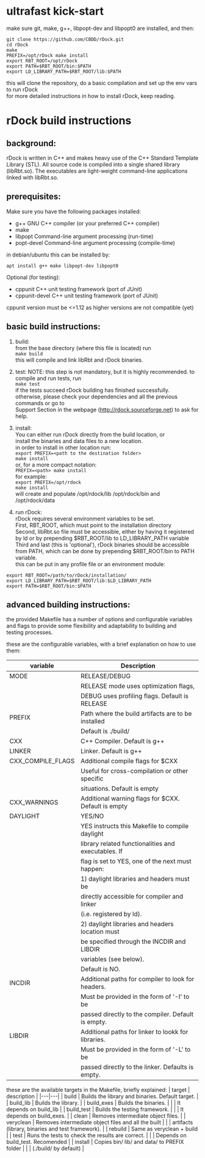 # ultrafast kick-start

make sure git, make, g++, libpopt-dev and libpopt0 are installed, and then:  

```
git clone https://github.com/CBDD/rDock.git
cd rDock
make
PREFIX=/opt/rDock make install
export RBT_ROOT=/opt/rDock
export PATH=$RBT_ROOT/bin:$PATH
export LD_LIBRARY_PATH=$RBT_ROOT/lib:$PATH
```

this will clone the repository, do a basic compilation and set up the env vars to run rDock  
for more detailed instructions in how to install rDock, keep reading.  

# rDock build instructions

## background:

rDock is written in C++ and makes heavy use of the C++ Standard Template Library (STL).
All source code is compiled into a single shared library (libRbt.so).
The executables are light-weight command-line applications linked with libRbt.so.

## prerequisites:

Make sure you have the following packages installed:

- g++		    GNU C++ compiler (or your preferred C++ compiler)
- make
- libpopt		Command-line argument processing (run-time)
- popt-devel	Command-line argument processing (compile-time)

in debian/ubuntu this can be installed by:
```
apt install g++ make libpopt-dev libpopt0
```
Optional (for testing):
- cppunit           C++ unit testing framework (port of JUnit)
- cppunit-devel     C++ unit testing framework (port of JUnit)

cppunit version must be <=1.12 as higher versions are not compatible (yet)


## basic build instructions:

1) build:  
from the base directory (where this file is located) run  
```make build```  
this will compile and link libRbt and rDock binaries.

2) test:
NOTE: this step is not mandatory, but it is highly recommended.
to compile and run tests, run  
```make test```  
if the tests succeed rDock building has finished successfully.  
otherwise, please check your dependencies and all the previous commands or go to  
Support Section in the webpage (http://rdock.sourceforge.net) to ask for help.

3) install:  
You can either run rDock directly from the build location, or  
install the binaries and data files to a new location.  
in order to install in other location run:  
```export PREFIX=<path to the destination folder>```  
```make install```  
or, for a more compact notation:  
```PREFIX=<path> make install```  
for example:  
```export PREFIX=/opt/rdock```  
```make install```  
will create and populate /opt/rdock/lib /opt/rdock/bin and /opt/rdock/data

4) run rDock:  
rDock requires several environment variables to be set.  
First, RBT_ROOT, which must point to the installation directory  
Second, libRbt.so file must be accessible, either by having it registered  
by ld or by prepending $RBT_ROOT/lib to LD_LIBRARY_PATH variable  
Third and last (this is 'optional'), rDock binaries should be accessible  
from PATH, which can be done by prepending $RBT_ROOT/bin to PATH variable.  
this can be put in any profile file or an environment module:  
```
export RBT_ROOT=/path/to/rDock/installation/
export LD_LIBRARY_PATH=$RBT_ROOT/lib:$LD_LIBRARY_PATH
export PATH=$RBT_ROOT/bin:$PATH
```
## advanced building instructions:
the provided Makefile has a number of options and configurable variables  
and flags to provide some flexibility and adaptability to building and  
testing processes.  

these are the configurable variables, with a brief explanation on how to
use them:

| variable | Description |
|---|---|
| MODE | RELEASE/DEBUG
| | RELEASE mode uses optimization flags, |
| | DEBUG uses profiling flags. Default is RELEASE |
| PREFIX | Path where the build artifacts are to be installed |
| | Default is ./build/<MODE> |
| CXX | C++ Compiler. Default is g++ |
| LINKER | Linker. Default is g++ |
| CXX_COMPILE_FLAGS | Additional compile flags for $CXX |
| | Useful for cross-compilation or other specific |
| | situations. Default is empty |
| CXX_WARNINGS | Additional warning flags for $CXX. Default is empty |
| DAYLIGHT |YES/NO |
| | YES instructs this Makefile to compile daylight |
| | library related functionalities and executables. If |
| | flag is set to YES, one of the next must happen: |
| |     1) daylight libraries and headers must be |
| |         directly accessible for compiler and linker |
| |         (i.e. registered by ld). |
| |     2) daylight libraries and headers location must |
| |         be specified through the INCDIR and LIBDIR |
| |         variables (see below). |
| | Default is NO. |
| INCDIR | Additional paths for compiler to look for headers. |
| | Must be provided in the form of '-I<path>' to be |
| | passed directly to the compiler. Default is empty. |
| LIBDIR | Additional paths for linker to lookk for libraries. |
| | Must be provided in the form of '-L<path>' to be |
| | passed directly to the linker. Defaults is empty. |

these are the available targets in the Makefile, briefly explained:
| target | description |
|---|---|
| build | Builds the library and binaries. Default target. |
| build_lib | Builds the library. |
| build_exes | Builds the binaries. |
| | It depends on build_lib |
| build_test | Builds the testing framework. |
| | It depends on build_exes. |
| clean | Removes intermediate object files. |
| veryclean | Removes intermediate object files and all the built |
| | artifacts (library, binaries and test framework). |
| rebuild | Same as veryclean + build |
| test | Runs the tests to check the results are correct. |
| | Depends on build_test. Recomended |
| install | Copies bin/ lib/ and data/ to PREFIX folder |
| | (./build/<MODE> by default) |